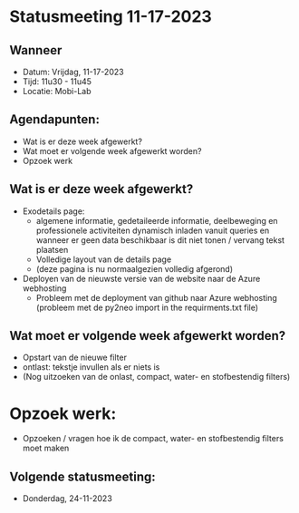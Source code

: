 # Statusmeeting 11-17-2023

## Wanneer
* Datum: Vrijdag, 11-17-2023
* Tijd: 11u30 - 11u45
* Locatie: Mobi-Lab

## Agendapunten:
* Wat is er deze week afgewerkt?
* Wat moet er volgende week afgewerkt worden?
* Opzoek werk

## Wat is er deze week afgewerkt?
* Exodetails page: 
  * algemene informatie, gedetaileerde informatie, deelbeweging en professionele activiteiten dynamisch inladen vanuit queries en wanneer er geen data beschikbaar is dit niet tonen / vervang tekst plaatsen
  * Volledige layout van de details page
  * (deze pagina is nu normaalgezien volledig afgerond)
* Deployen van de nieuwste versie van de website naar de Azure webhosting
  * Probleem met de deployment van github naar Azure webhosting (probleem met de py2neo import in the requirments.txt file)

## Wat moet er volgende week afgewerkt worden?
* Opstart van de nieuwe filter
* ontlast: tekstje invullen als er niets is
* (Nog uitzoeken van de onlast, compact, water- en stofbestendig filters)

# Opzoek werk:
* Opzoeken / vragen hoe ik de compact, water- en stofbestendig filters moet maken

## Volgende statusmeeting:
* Donderdag, 24-11-2023
